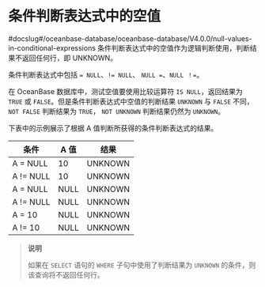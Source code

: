 条件判断表达式中的空值 
================================
#docslug#/oceanbase-database/oceanbase-database/V4.0.0/null-values-in-conditional-expressions
条件判断表达式中的空值作为逻辑判断使用，判断结果不返回任何行，即 UNKNOWN。

条件判断表达式中包括 `= NULL`、`!= NULL`、 `NULL =`、`NULL ！=`。

在 OceanBase 数据库中，测试空值要使用比较运算符 `IS NULL`，返回结果为 `TRUE` 或 `FALSE`。但是条件判断表达式中空值的判断结果 `UNKNOWN` 与 `FALSE` 不同，`NOT FALSE` 判断结果为 `TRUE`， `NOT UNKNOWN` 判断结果仍然为 `UNKNOWN`。

下表中的示例展示了根据 A 值判断所获得的条件判断表达式的结果。


|    条件     | A 值  |   结果    |
|-----------|------|---------|
| A = NULL  | 10   | UNKNOWN |
| A != NULL | 10   | UNKNOWN |
| A = NULL  | NULL | UNKNOWN |
| A != NULL | NULL | UNKNOWN |
| A = 10    | NULL | UNKNOWN |
| A != 10   | NULL | UNKNOWN |


>**说明**
>
>如果在 `SELECT` 语句的 `WHERE` 子句中使用了判断结果为 `UNKNOWN` 的条件，则该查询将不返回任何行。
